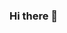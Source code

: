 ### Hi there 👋

<!--
**Pushkarkh02/pushkarkh02** is a ✨ _special_ ✨ repository because its `README.md` (this file) appears on your GitHub profile.

Here are some ideas to get you started:

- 🔭 I’m currently working on ...SPEED Academy
Title: Engineering Assignment
Description: SPEED Academy Engineering Assignment
Sections:
-->
